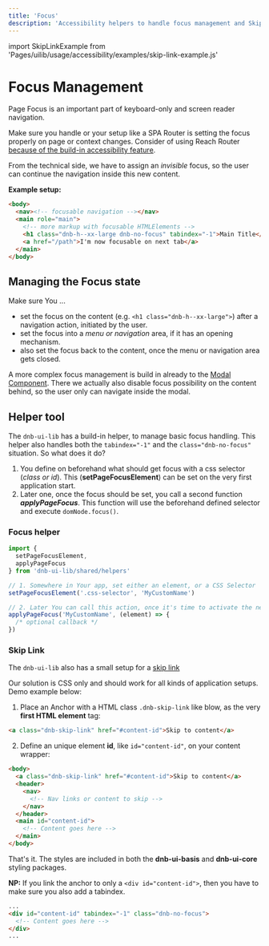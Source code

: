```yaml
---
title: 'Focus'
description: 'Accessibility helpers to handle focus management and Skip Link usage.'
---
```


import SkipLinkExample from 'Pages/uilib/usage/accessibility/examples/skip-link-example.js'

# Focus Management

Page Focus is an important part of keyboard-only and screen reader navigation.

Make sure you handle or your setup like a SPA Router is setting the focus properly on page or context changes. Consider of using Reach Router [because of the build-in accessibility feature](https://reach.tech/router/accessibility).

From the technical side, we have to assign an _invisible_ focus, so the user can continue the navigation inside this new content.

**Example setup:**

```html
<body>
  <nav><!-- focusable navigation --></nav>
  <main role="main">
    <!-- more markup with focusable HTMLElements -->
    <h1 class="dnb-h--xx-large dnb-no-focus" tabindex="-1">Main Title</h1>
    <a href="/path">I'm now focusable on next tab</a>
  </main>
</body>
```

## Managing the Focus state

Make sure You ...

- set the focus on the content (e.g. `<h1 class="dnb-h--xx-large">`) after a navigation action, initiated by the user.
- set the focus into a _menu or navigation_ area, if it has an opening mechanism.
- also set the focus back to the content, once the menu or navigation area gets closed.

A more complex focus management is build in already to the [Modal Component](/uilib/components/modal). There we actually also disable focus possibility on the content behind, so the user only can navigate inside the modal.

## Helper tool

The `dnb-ui-lib` has a build-in helper, to manage basic focus handling.
This helper also handles both the `tabindex="-1"` and the `class="dnb-no-focus"` situation. So what does it do?

1. You define on beforehand what should get focus with a css selector (_class or id_). This (**setPageFocusElement**) can be set on the very first application start.
1. Later one, once the focus should be set, you call a second function **_applyPageFocus_**. This function will use the beforehand defined selector and execute `domNode.focus()`.

### Focus helper

```js
import {
  setPageFocusElement,
  applyPageFocus
} from 'dnb-ui-lib/shared/helpers'

// 1. Somewhere in Your app, set either an element, or a CSS Selector
setPageFocusElement('.css-selector', 'MyCustomName')

// 2. Later You can call this action, once it's time to activate the new focus state
applyPageFocus('MyCustomName', (element) => {
  /* optional callback */
})
```

### Skip Link

The `dnb-ui-lib` also has a small setup for a [skip link](https://www.w3.org/TR/WCAG20-TECHS/G1.html)

Our solution is CSS only and should work for all kinds of application setups. Demo example below:

<SkipLinkExample />

1. Place an Anchor with a HTML class `.dnb-skip-link` like blow, as the very **first HTML element** tag:

```html
<a class="dnb-skip-link" href="#content-id">Skip to content</a>
```

2. Define an unique element **id**, like `id="content-id"`, on your content wrapper:

```html
<body>
  <a class="dnb-skip-link" href="#content-id">Skip to content</a>
  <header>
    <nav>
      <!-- Nav links or content to skip -->
    </nav>
  </header>
  <main id="content-id">
    <!-- Content goes here -->
  </main>
</body>
```

That's it. The styles are included in both the **dnb-ui-basis** and **dnb-ui-core** styling packages.

**NP:** If you link the anchor to only a `<div id="content-id">`, then you have to make sure you also add a tabindex.

```html
...
<div id="content-id" tabindex="-1" class="dnb-no-focus">
  <!-- Content goes here -->
</div>
...
```
